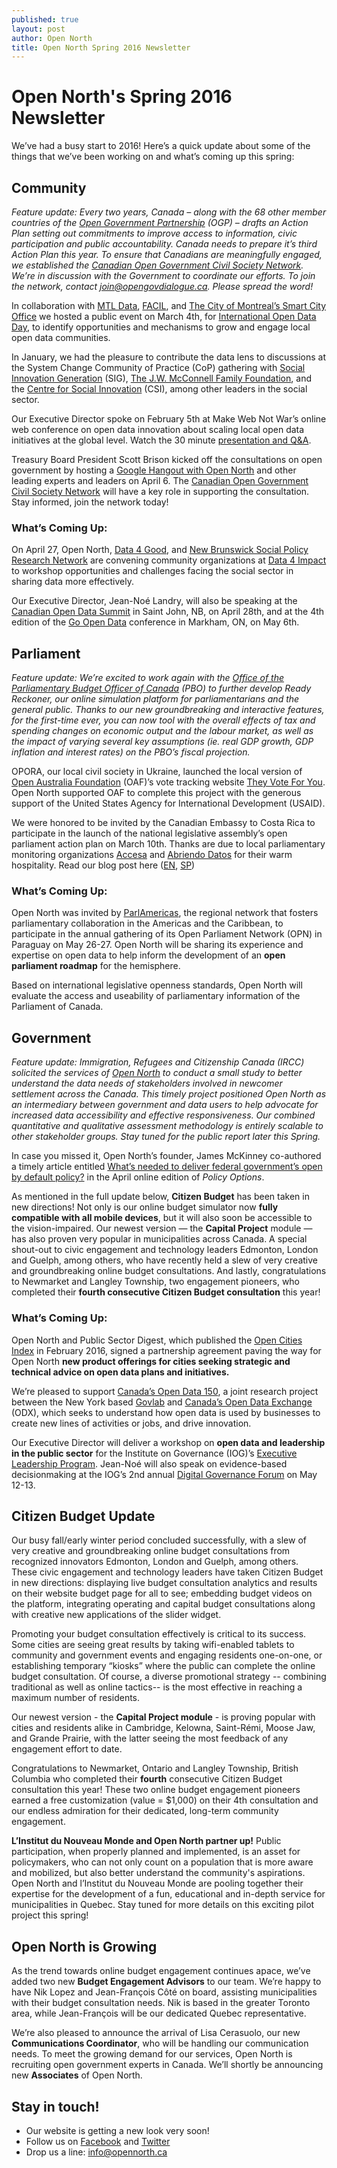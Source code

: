 ```yaml
---
published: true
layout: post
author: Open North
title: Open North Spring 2016 Newsletter
---
```



# Open North's Spring 2016 Newsletter

We’ve had a busy start to 2016! Here’s a quick update about some of the things that we’ve been working on and what’s coming up this spring:  

## Community
_Feature update: Every two years, Canada – along with the 68 other member countries of the [Open Government Partnership](http://www.opengovpartnership.org/) (OGP) – drafts an Action Plan setting out commitments to improve access to information, civic participation and public accountability. Canada needs to prepare it’s third Action Plan this year. To ensure that Canadians are meaningfully engaged, we established the [Canadian Open Government Civil Society Network](http://www.opengovdialogue.ca/). We’re in discussion with the Government to coordinate our efforts. To join the network, contact join@opengovdialogue.ca. Please spread the word!_

In collaboration with [MTL Data](http://www.meetup.com/mtldata/), [FACIL](https://facil.qc.ca/), and [The City of Montreal’s Smart City Office](http://villeintelligente.montreal.ca/en) we hosted a public event on March 4th, for [International Open Data Day](http://wiki.opendataday.org/MONTREAL2016), to identify opportunities and mechanisms to grow and engage local open data communities. 

In January, we had the pleasure to contribute the data lens to discussions at the System Change Community of Practice (CoP) gathering with [Social Innovation Generation](http://www.sigeneration.ca/) (SIG), [The J.W. McConnell Family Foundation](http://www.mcconnellfoundation.ca/en), and the [Centre for Social Innovation](http://socialinnovation.ca/) (CSI), among other leaders in the social sector. 

Our Executive Director spoke on February 5th at Make Web Not War’s online web conference on open data innovation about scaling local open data initiatives at the global level. Watch the 30 minute [presentation and Q&A](https://channel9.msdn.com/Events/canada/mwnw/From-local-collaboration-to-global-movement).

Treasury Board President Scott Brison kicked off the consultations on open government by hosting a [Google Hangout with Open North](https://www.youtube.com/watch?v=ZYN-JzZRAnU) and other leading experts and leaders on April 6. The [Canadian Open Government Civil Society Network](http://www.opengovdialogue.ca/) will have a key role in supporting the consultation. Stay informed, join the network today! 

### What’s Coming Up:
On April 27, Open North, [Data 4 Good](http://www.meetup.com/DataforGood/), and [New Brunswick Social Policy Research Network](http://www.policyresearchnetwork.ca/) are convening community organizations at [Data 4 Impact](http://opendatasummit.ca/data-4-impact) to workshop opportunities and challenges facing the social sector in sharing data more effectively. 

Our Executive Director, Jean-Noé Landry, will also be speaking at the [Canadian Open Data Summit](http://opendatasummit.ca/) in Saint John, NB, on April 28th, and at the 4th edition of the [Go Open Data](http://go-opendata.ca/) conference in Markham, ON, on May 6th. 


## Parliament
_Feature update: We’re excited to work again with the [Office of the Parliamentary Budget Officer of Canada](http://www.readyreckoner.ca/) (PBO) to further develop Ready Reckoner, our online simulation platform for parliamentarians and the general public. Thanks to our new groundbreaking and interactive features, for the first-time ever, you can now tool with the overall effects of tax and spending changes on economic output and the labour market, as well as the impact of varying several key assumptions (ie. real GDP growth, GDP inflation and interest rates) on the PBO’s fiscal projection._

OPORA, our local civil society in Ukraine, launched the local version of [Open Australia Foundation](https://www.openaustraliafoundation.org.au/) (OAF)’s vote tracking website [They Vote For You](https://theyvoteforyou.org.au/). Open North supported OAF to complete this project with the generous support of the United States Agency for International Development (USAID).

We were honored to be invited by the Canadian Embassy to Costa Rica to participate in the launch of the national legislative assembly’s open parliament action plan on March 10th. Thanks are due to local parliamentary monitoring organizations [Accesa](http://accesa.org/) and [Abriendo Datos](http://abriendodatoscostarica.org/) for their warm hospitality. Read our blog post here ([EN](http://www.opennorth.ca/2016/03/18/ten-fundamentals-to-keep-in-mind-when-openingparliament.html), [SP](http://accesa.org/2016/03/22/10-aspectos-fundamentales-a-tener-en-cuenta-para-la-apertura-parlamentaria/)) 

### What’s Coming Up:
Open North was invited by [ParlAmericas](http://www.parlamericas.org/), the regional network that fosters parliamentary collaboration in the Americas and the Caribbean, to participate in the annual gathering of its Open Parliament Network (OPN) in Paraguay on May 26-27. Open North will be sharing its experience and expertise on open data to help inform the development of an **open parliament roadmap** for the hemisphere.

Based on international legislative openness standards, Open North will evaluate the access and useability of parliamentary information of the Parliament of Canada.


## Government
_Feature update: Immigration, Refugees and Citizenship Canada (IRCC) solicited the services of [Open North](http://www.opennorth.ca/) to conduct a small study to better understand the data needs of stakeholders involved in newcomer settlement across the Canada. This timely project positioned Open North as an intermediary between government and data users to help advocate for increased data accessibility and effective responsiveness. Our combined quantitative and qualitative assessment methodology is entirely scalable to other stakeholder groups. Stay tuned for the public report later this Spring._

In case you missed it, Open North’s founder, James McKinney co-authored a timely article entitled [What’s needed to deliver federal government’s open by default policy?](http://policyoptions.irpp.org/magazines/march-2016/whats-needed-to-deliver-on-the-federal-governments-open-by-default-promise/) in the April online edition of _Policy Options_.

As mentioned in the full update below, **Citizen Budget** has been taken in new directions! Not only is our online budget simulator now **fully compatible with all mobile devices**, but it will also soon be accessible to the vision-impaired. Our newest version — the **Capital Project** module — has also proven very popular in municipalities across Canada. A special shout-out to civic engagement and technology leaders Edmonton, London and Guelph, among others, who have recently held a slew of very creative and groundbreaking online budget consultations. And lastly, congratulations to Newmarket and Langley Township, two engagement pioneers, who completed their **fourth consecutive Citizen Budget consultation** this year!

### What’s Coming Up: 
Open North and Public Sector Digest, which published the [Open Cities Index](https://publicsectordigest.com/Articles/view/1547) in February 2016, signed a partnership agreement paving the way for Open North **new product offerings for cities seeking strategic and technical advice on open data plans and initiatives.**

We’re pleased to support [Canada’s Open Data 150](http://www.opendata500.com/ca/), a joint research project between the New York based [Govlab](http://thegovlab.org/) and [Canada’s Open Data Exchange](https://www.communitech.ca/how-we-help/innovation/open-data/) (ODX), which seeks to understand how open data is used by businesses to create new lines of activities or jobs, and drive innovation.

Our Executive Director will deliver a workshop on **open data and leadership in the public sector** for the Institute on Governance (IOG)’s [Executive Leadership Program](http://iog.ca/learning/executive-leadership-program/). Jean-Noé will also speak on evidence-based decisionmaking at the IOG’s 2nd annual [Digital Governance Forum](http://iog.ca/digital-governance-forum/) on May 12-13. 


## Citizen Budget Update 
Our busy fall/early winter period concluded successfully, with a slew of very creative and groundbreaking online budget consultations from recognized innovators Edmonton, London and Guelph, among others. These civic engagement and technology leaders have taken Citizen Budget in new directions: displaying live budget consultation analytics and results on their website budget page for all to see; embedding budget videos on the platform, integrating operating and capital budget consultations along with creative new applications of the slider widget. 

Promoting your budget consultation effectively is critical to its success. Some cities are seeing great results by taking wifi-enabled tablets to community and government events and engaging residents one-on-one, or establishing temporary “kiosks” where the public can complete the online budget consultation. Of course, a diverse promotional strategy -- combining traditional as well as online tactics--  is the most effective in reaching a maximum number of residents. 

Our newest version - the **Capital Project module** - is proving popular with cities and residents alike in Cambridge, Kelowna, Saint-Rémi, Moose Jaw, and Grande Prairie, with the latter seeing the most feedback of any engagement effort to date. 

Congratulations to Newmarket, Ontario and Langley Township, British Columbia who completed their **fourth** consecutive Citizen Budget consultation this year! These two online budget engagement pioneers earned a free customization (value = $1,000) on their 4th consultation and our endless admiration for their dedicated, long-term community engagement. 

**L’Institut du Nouveau Monde and Open North partner up!** Public participation, when properly planned and implemented, is an asset for policymakers, who can not only count on a population that is more aware and mobilized, but also better understand the community's aspirations. Open North and l’Institut du Nouveau Monde are pooling together their expertise for the development of a fun, educational and in-depth service for municipalities in Quebec. Stay tuned for more details on this exciting pilot project this spring!


## Open North is Growing 
As the trend towards online budget engagement continues apace, we’ve added two new **Budget Engagement Advisors** to our team. We’re happy to have Nik Lopez and Jean-François Côté on board, assisting municipalities with their budget consultation needs. Nik is based in the greater Toronto area, while Jean-François will be our dedicated Quebec representative.

We’re also pleased to announce the arrival of Lisa Cerasuolo, our new **Communications Coordinator**, who will be handling our communication needs. 
To meet the growing demand for our services, Open North is recruiting open government experts in Canada. We’ll shortly be announcing new **Associates** of Open North. 


## Stay in touch! 
- Our website is getting a new look very soon!
- Follow us on [Facebook](https://www.facebook.com/OpenNorth.NordOuvert) and [Twitter](https://twitter.com/opennorth)
- Drop us a line: info@opennorth.ca
